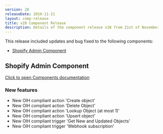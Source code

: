 ```yaml
---
version: 28
releaseDate: 2019-11-21
layout: comp-release
title: v28 Component Release
description: Details of the component release v28 from 21st of November 2019
---
```


This release included updates and bug fixed to the following components:

*   [Shopify Admin Component](#shopify-admin-component)

## Shopify Admin Component
[Click to open Components documentation](/components/shopify-admin/)

### New features
* New OIH compliant action 'Create object'
* New OIH compliant action 'Delete Object'
* New OIH compliant action 'Lookup Object (at most 1)'
* New OIH compliant action 'Upsert object'
* New OIH compliant trigger 'Get New and Updated Objects'
* New OIH compliant trigger 'Webhook subscription'
